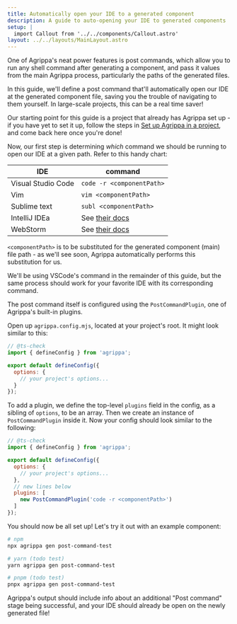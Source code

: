 ```yaml
---
title: Automatically open your IDE to a generated component
description: A guide to auto-opening your IDE to generated components
setup: |
  import Callout from '../../components/Callout.astro'
layout: ../../layouts/MainLayout.astro
---
```


One of Agrippa's neat power features is post commands, which allow you to run any shell command after generating a component, and pass it values from the main Agrippa process, particularly the paths of the generated files.

In this guide, we'll define a post command that'll automatically open our IDE at the generated component file, saving you the trouble of navigating to them yourself. In large-scale projects, this can be a real time saver!

Our starting point for this guide is a project that already has Agrippa set up - if you have yet to set it up, follow the steps in [Set up Agrippa in a project](/guides/setup-agrippa-in-a-project), and come back here once you're done!

Now, our first step is determining *which* command we should be running to open our IDE at a given path. Refer to this handy chart:

IDE | command
--- | ---
Visual Studio Code | `code -r <componentPath>`
Vim | `vim <componentPath>`
Sublime text | `subl <componentPath>`
IntelliJ IDEa | See [their docs](https://www.jetbrains.com/help/idea/opening-files-from-command-line.html)
WebStorm | See [their docs](https://www.jetbrains.com/help/webstorm/opening-files-from-command-line.html)

`<componentPath>` is to be substituted for the generated component (main) file path - as we'll see soon, Agrippa automatically performs this substitution for us. 

We'll be using VSCode's command in the remainder of this guide, but the same process should work for your favorite IDE with its corresponding command.

The post command itself is configured using the `PostCommandPlugin`, one of Agrippa's built-in plugins.

Open up `agrippa.config.mjs`, located at your project's root. It might look similar to this:

```js
// @ts-check
import { defineConfig } from 'agrippa';

export default defineConfig({
  options: {
    // your project's options... 
  }
});
```

To add a plugin, we define the top-level `plugins` field in the config, as a sibling of `options`, to be an array. Then we create an instance of `PostCommandPlugin` inside it. Now your config should look similar to the following:

```js
// @ts-check
import { defineConfig } from 'agrippa';

export default defineConfig({
  options: {
    // your project's options... 
  },
  // new lines below
  plugins: [
    new PostCommandPlugin('code -r <componentPath>')
  ]
});
```

You should now be all set up!
Let's try it out with an example component:
```bash
# npm
npx agrippa gen post-command-test

# yarn (todo test)
yarn agrippa gen post-command-test

# pnpm (todo test)
pnpx agrippa gen post-command-test
```

Agrippa's output should include info about an additional "Post command" stage being successful, and your IDE should already be open on the newly generated file! 